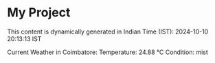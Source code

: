 # My Project

This content is dynamically generated in Indian Time (IST): 2024-10-10 20:13:13 IST


Current Weather in Coimbatore:
Temperature: 24.88 °C
Condition: mist
